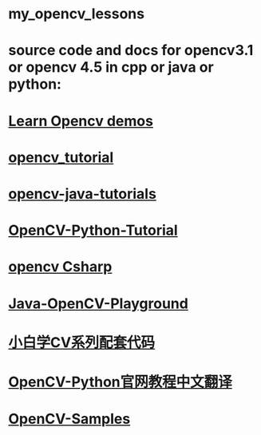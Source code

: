 # my_opencv_lessons
# source code and docs for opencv3.1 or opencv 4.5 in cpp or java or python:
# <a href="https://github.com/kennycaiguo/learnopencv">Learn Opencv demos</a>
# <a href="https://github.com/kennycaiguo/opencv_tutorial">opencv_tutorial</a>
# <a href="https://github.com/kennycaiguo/opencv-java-tutorials">opencv-java-tutorials</a>
# <a href="https://github.com/kennycaiguo/OpenCV-Python-Tutorial">OpenCV-Python-Tutorial</a>
# <a href="https://github.com/kennycaiguo/opencvsharp">opencv Csharp</a>
# <a href="https://github.com/kennycaiguo/OpenCV-Playground">Java-OpenCV-Playground</a>
# <a href="https://github.com/kennycaiguo/OpenCVCode">小白学CV系列配套代码</a>
# <a href="https://github.com/kennycaiguo/OpenCVTutorial">OpenCV-Python官网教程中文翻译</a>
# <a href="https://github.com/kennycaiguo/OpenCV-Samples">OpenCV-Samples</a>
